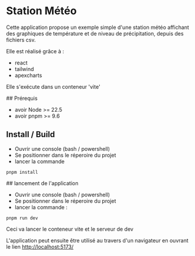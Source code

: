 # Station Météo

Cette application propose un exemple simple d'une station météo affichant des graphiques de température et de niveau de précipitation, depuis des fichiers csv.

Elle est réalisé grâce à :

- react
- tailwind
- apexcharts

Elle s'exécute dans un conteneur 'vite'


## Prérequis
- avoir Node >= 22.5
- avoir pnpm >= 9.6

## Install / Build

- Ouvrir une console (bash / powershell)
- Se positionner dans le réperoire du projet
- lancer la commande 

```shell
pnpm install
```

## lancement de l'application

- Ouvrir une console (bash / powershell)
- Se positionner dans le réperoire du projet
- lancer la commande : 

```slell
pnpm run dev
```

Ceci va lancer le conteneur vite et le serveur de dev

L'application peut ensuite être utilisé au travers d'un navigateur en ouvrant le lien [http://localhost:5173/](http://localhost:5173/)



